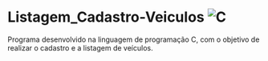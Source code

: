 # Listagem_Cadastro-Veiculos ![C](https://img.shields.io/badge/C-00599C?style=for-the-badge&logo=c&logoColor=white)
Programa desenvolvido na linguagem de programação C, com o objetivo de realizar o cadastro e a listagem de veículos.
